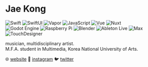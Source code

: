 # Jae Kong

<img alt="Swift" src ="https://img.shields.io/badge/Swift-F05138.svg?&style=flat-square&logo=swift&logoColor=white"/> <img alt="SwiftUI" src ="https://img.shields.io/badge/SwiftUI-3B05FF.svg?&style=flat-square&logo=swift&logoColor=white"/> <img alt="Vapor" src ="https://img.shields.io/badge/Vapor-0D0D0D.svg?&style=flat-square&logo=vapor&logoColor=white"/>
<img alt="JavaScript" src ="https://img.shields.io/badge/JavaScript-F7DF1E.svg?&style=flat-square&logo=javascript&logoColor=black"/> <img alt="Vue" src ="https://img.shields.io/badge/Vue-4FC08D.svg?&style=flat-square&logo=vuedotjs&logoColor=white"/> <img alt="Nuxt" src ="https://img.shields.io/badge/Nuxt-00DC82.svg?&style=flat-square&logo=nuxtdotjs&logoColor=white"/>  
<img alt="Godot Engine" src ="https://img.shields.io/badge/Godot%20Engine-478CBF.svg?&style=flat-square&logo=godot-engine&logoColor=white"/> <img alt="Raspberry Pi" src ="https://img.shields.io/badge/Raspberry%20Pi-A22846.svg?&style=flat-square&logo=raspberrypi&logoColor=white"/> <img alt="Blender" src ="https://img.shields.io/badge/Blender-F5792A.svg?&style=flat-square&logo=blender&logoColor=white"/> <img alt="Ableton Live" src ="https://img.shields.io/badge/Ableton%20Live-000000.svg?&style=flat-square&logo=abletonlive&logoColor=white"/> <img alt="Max" src ="https://img.shields.io/badge/Max-525252.svg?&style=flat-square&logo=max&logoColor=white"/> <img alt="TouchDesigner" src ="https://img.shields.io/badge/TouchDesigner-868E69.svg?&style=flat-square&logo=touchdesigner&logoColor=white"/>

musician, multidisciplinary artist.  
M.F.A. student in Multimedia, Korea National University of Arts.

🌐 [website](https://jtoda.one)
🌄 [instagram](https://www.instagram.com/jtodaone/)
🐦 [twitter](https://twitter.com/jtodaone)
